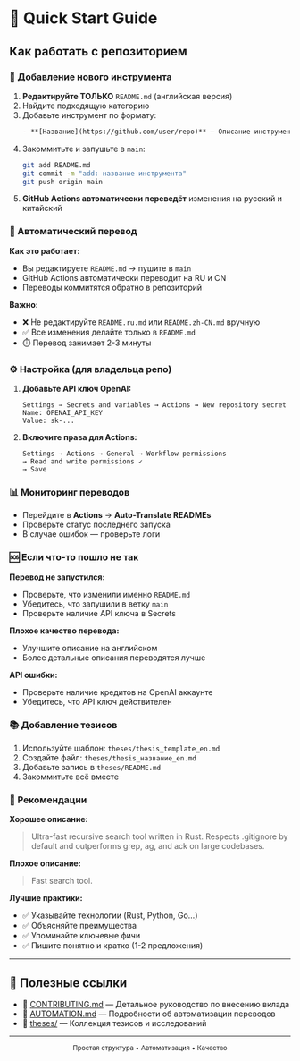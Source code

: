 # 🚀 Quick Start Guide

## Как работать с репозиторием

### 📝 Добавление нового инструмента

1. **Редактируйте ТОЛЬКО** `README.md` (английская версия)
2. Найдите подходящую категорию
3. Добавьте инструмент по формату:
   ```markdown
   - **[Название](https://github.com/user/repo)** — Описание инструмента, его особенности и преимущества.
   ```
4. Закоммитьте и запушьте в `main`:
   ```bash
   git add README.md
   git commit -m "add: название инструмента"
   git push origin main
   ```
5. **GitHub Actions автоматически переведёт** изменения на русский и китайский

### 🤖 Автоматический перевод

**Как это работает:**
- Вы редактируете `README.md` → пушите в `main`
- GitHub Actions автоматически переводит на RU и CN
- Переводы коммитятся обратно в репозиторий

**Важно:**
- ❌ Не редактируйте `README.ru.md` или `README.zh-CN.md` вручную
- ✅ Все изменения делайте только в `README.md`
- ⏱️ Перевод занимает 2-3 минуты

### ⚙️ Настройка (для владельца репо)

1. **Добавьте API ключ OpenAI:**
   ```
   Settings → Secrets and variables → Actions → New repository secret
   Name: OPENAI_API_KEY
   Value: sk-...
   ```

2. **Включите права для Actions:**
   ```
   Settings → Actions → General → Workflow permissions
   → Read and write permissions ✓
   → Save
   ```

### 📊 Мониторинг переводов

- Перейдите в **Actions** → **Auto-Translate READMEs**
- Проверьте статус последнего запуска
- В случае ошибок — проверьте логи

### 🆘 Если что-то пошло не так

**Перевод не запустился:**
- Проверьте, что изменили именно `README.md`
- Убедитесь, что запушили в ветку `main`
- Проверьте наличие API ключа в Secrets

**Плохое качество перевода:**
- Улучшите описание на английском
- Более детальные описания переводятся лучше

**API ошибки:**
- Проверьте наличие кредитов на OpenAI аккаунте
- Убедитесь, что API ключ действителен

### 📚 Добавление тезисов

1. Используйте шаблон: `theses/thesis_template_en.md`
2. Создайте файл: `theses/thesis_название_en.md`
3. Добавьте запись в `theses/README.md`
4. Закоммитьте всё вместе

### 🎯 Рекомендации

**Хорошее описание:**
> Ultra-fast recursive search tool written in Rust. Respects .gitignore by default and outperforms grep, ag, and ack on large codebases.

**Плохое описание:**
> Fast search tool.

**Лучшие практики:**
- ✅ Указывайте технологии (Rust, Python, Go...)
- ✅ Объясняйте преимущества
- ✅ Упоминайте ключевые фичи
- ✅ Пишите понятно и кратко (1-2 предложения)

---

## 🔗 Полезные ссылки

- 📖 [CONTRIBUTING.md](CONTRIBUTING.md) — Детальное руководство по внесению вклада
- 🤖 [AUTOMATION.md](AUTOMATION.md) — Подробности об автоматизации переводов
- 📝 [theses/](theses/) — Коллекция тезисов и исследований

---

<p align="center">
  <sub>Простая структура • Автоматизация • Качество</sub>
</p>

